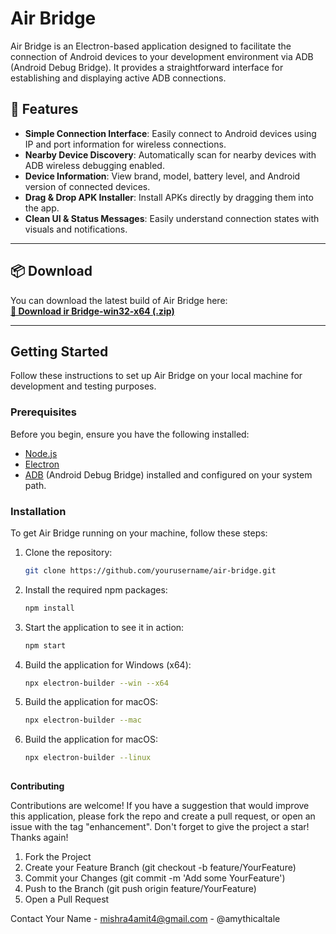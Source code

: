 # Air Bridge

Air Bridge is an Electron-based application designed to facilitate the connection of Android devices to your development environment via ADB (Android Debug Bridge). It provides a straightforward interface for establishing and displaying active ADB connections.

## 🚀 Features

- **Simple Connection Interface**: Easily connect to Android devices using IP and port information for wireless connections.
- **Nearby Device Discovery**: Automatically scan for nearby devices with ADB wireless debugging enabled.
- **Device Information**: View brand, model, battery level, and Android version of connected devices.
- **Drag & Drop APK Installer**: Install APKs directly by dragging them into the app.
- **Clean UI & Status Messages**: Easily understand connection states with visuals and notifications.

---

## 📦 Download

You can download the latest build of Air Bridge here:  
**[🔗 Download ir Bridge-win32-x64 (.zip)](https://drive.google.com/drive/folders/1oMVshakE5I6nLdh0dR35FrrKZQNlQEFw?usp=sharing)**

---


## Getting Started

Follow these instructions to set up Air Bridge on your local machine for development and testing purposes.

### Prerequisites

Before you begin, ensure you have the following installed:
- [Node.js](https://nodejs.org/en/download/)
- [Electron](https://electronjs.org/)
- [ADB](https://developer.android.com/studio/releases/platform-tools) (Android Debug Bridge) installed and configured on your system path.

### Installation

To get Air Bridge running on your machine, follow these steps:

1. Clone the repository:
   ```sh
   git clone https://github.com/yourusername/air-bridge.git

2. Install the required npm packages:
   ```sh
   npm install

3. Start the application to see it in action:
   ```sh
   npm start

4. Build the application for  Windows (x64):
   ```sh
   npx electron-builder --win --x64

5. Build the application for macOS:
   ```sh
   npx electron-builder --mac

5. Build the application for macOS:
   ```sh
   npx electron-builder --linux
  
**Contributing**

Contributions are welcome! If you have a suggestion that would improve this application, please fork the repo and create a pull request, or open an issue with the tag "enhancement". Don't forget to give the project a star! Thanks again!

1. Fork the Project
2. Create your Feature Branch (git checkout -b feature/YourFeature)
3. Commit your Changes (git commit -m 'Add some YourFeature')
4. Push to the Branch (git push origin feature/YourFeature)
5. Open a Pull Request


Contact
Your Name - mishra4amit4@gmail.com - @amythicaltale
